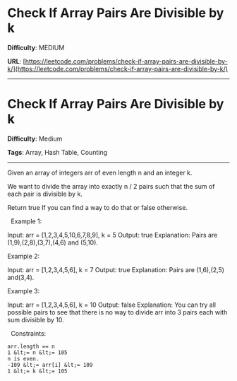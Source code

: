 # Check If Array Pairs Are Divisible by k

**Difficulty**: MEDIUM

**URL**: [https://leetcode.com/problems/check-if-array-pairs-are-divisible-by-k/](https://leetcode.com/problems/check-if-array-pairs-are-divisible-by-k/)

---

# Check If Array Pairs Are Divisible by k

**Difficulty**: Medium

**Tags**: Array, Hash Table, Counting

---

Given an array of integers arr of even length n and an integer k.

We want to divide the array into exactly n / 2 pairs such that the sum of each pair is divisible by k.

Return true If you can find a way to do that or false otherwise.

&nbsp;
Example 1:


Input: arr = [1,2,3,4,5,10,6,7,8,9], k = 5
Output: true
Explanation: Pairs are (1,9),(2,8),(3,7),(4,6) and (5,10).


Example 2:


Input: arr = [1,2,3,4,5,6], k = 7
Output: true
Explanation: Pairs are (1,6),(2,5) and(3,4).


Example 3:


Input: arr = [1,2,3,4,5,6], k = 10
Output: false
Explanation: You can try all possible pairs to see that there is no way to divide arr into 3 pairs each with sum divisible by 10.


&nbsp;
Constraints:


	arr.length == n
	1 &lt;= n &lt;= 105
	n is even.
	-109 &lt;= arr[i] &lt;= 109
	1 &lt;= k &lt;= 105



